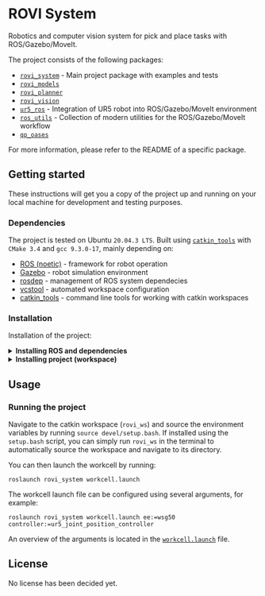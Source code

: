 # ROVI System
Robotics and computer vision system for pick and place tasks with ROS/Gazebo/MoveIt.

The project consists of the following packages:

- [`rovi_system`](/rovi_system) - Main project package with examples and tests
- [`rovi_models`](/rovi_models)
- [`rovi_planner`](/rovi_planner)
- [`rovi_vision`](/rovi_vision)
- [`ur5_ros`](https://github.com/martinandrovich/ur5_ros) - Integration of UR5 robot into ROS/Gazebo/MoveIt environment
- [`ros_utils`](https://github.com/martinandrovich/ros_utils) - Collection of modern utilities for the ROS/Gazebo/MoveIt workflow
- [`qp_oases`](https://github.com/dscho15/qp_oases)

For more information, please refer to the README of a specific package.

## Getting started

These instructions will get you a copy of the project up and running on your local machine for development and testing purposes.

### Dependencies

The project is tested on Ubuntu `20.04.3 LTS`. Built using [`catkin_tools`][catkin_tools] with `CMake 3.4` and `gcc 9.3.0-17`, mainly depending on:

* [ROS (noetic)][ros] - framework for robot operation
* [Gazebo][gazebo] - robot simulation environment
* [rosdep] - management of ROS system dependecies
* [vcstool] - automated workspace configuration
* [catkin_tools] - command line tools for working with catkin workspaces

### Installation

Installation of the project:

<details>
<summary><strong>Installing ROS and dependencies</strong></summary></br>

1) Install ROS (Desktop-Full Install) and `rosdep` ([guide](http://wiki.ros.org/noetic/Installation/Ubuntu))
2) Install `vcstool` ([guide](https://github.com/dirk-thomas/vcstool#how-to-install-vcstool))
```
sudo apt install python3-vcstool
```
3) Install `catkin_tools` ([guide](https://catkin-tools.readthedocs.io/en/latest/installing.html#installing-on-ubuntu-with-apt-get))
```
sudo apt install python3-catkin-tools
```

</details>


<details>
<summary><strong>Installing project (workspace)</strong></summary></br>

Make sure you have Git SSH configured properly as per [this guide](https://docs.github.com/en/github/authenticating-to-github/connecting-to-github-with-ssh).

Download the [`setup.bash`](https://github.com/martinandrovich/rovi_system/raw/main/setup.bash) file (← right click and save as) to where the workspace should be created. Open a terminal, navigate to where the file is located, make it executable by running `chmod +x setup.bash` and execute the file in the current shell as `source setup.bash`.

This will create a catkin workspace and download all necessary packages and dependencies. See [Usage](#usage) for how to use the project.

</details>

## Usage

### Running the project

Navigate to the catkin workspace (`rovi_ws`) and source the environment variables by running `source devel/setup.bash`. If installed using the `setup.bash` script, you can simply run `rovi_ws` in the terminal to automatically source the workspace and navigate to its directory.

You can then launch the workcell by running:

```
roslaunch rovi_system workcell.launch
```

The workcell launch file can be configured using several arguments, for example:

```
roslaunch rovi_system workcell.launch ee:=wsg50 controller:=ur5_joint_position_controller
```

An overview of the arguments is located in the [`workcell.launch`](rovi_system/launch/workcell.launch) file.

## License

No license has been decided yet.

<!-- LINKS -->

[semver]: http://semver.org/
[releases]: about:blank
[changelog]: CHANGELOG.md
[wiki]: about:blank

[ros]: http://wiki.ros.org/noetic
[gazebo]: http://gazebosim.org
[rosdep]: https://wiki.ros.org/rosdep
[vcstool]: https://github.com/dirk-thomas/vcstool
[catkin_tools]: https://catkin-tools.readthedocs.io

[pkg-project_foo]: /project_foo

[androvich-git]: https://github.com/martinandrovich
[robognome-git]: https://github.com/RoboGnome
